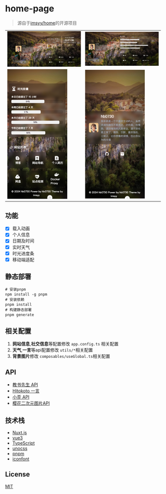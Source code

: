 # home-page
>
> 源自于[imsyy/home](https://github.com/imsyy/home)的开源项目
>

|  |  |
| --- | --- |
|![](screenshots/screenshots-1.png)|![](screenshots/screenshots-2.png)|
|![](screenshots/screenshots-3.png)|![](screenshots/screenshots-4.png)|

## 功能

- [x] 载入动画
- [x] 个人信息
- [x] 日期及时间
- [x] 实时天气
- [x] 时光进度条
- [x] 移动端适配

## 静态部署

```shell
# 安装pnpm
npm install -g pnpm
# 安装依赖
pnpm install
# 构建静态部署
pnpm generate
```

## 相关配置

1. **网站信息**,**社交信息**等配置修改 `app.config.ts` 相关配置
2. **天气**,**一言**等api配置修改 `utils/*`相关配置
3. **背景图片**修改 `composables/useGlobal.ts`相关配置

## API

- [教书先生 API](https://api.oioweb.cn/doc/weather/GetWeather)
- [Hitokoto 一言](https://hitokoto.cn/)
- [小歪 API](https://api.aixiaowai.cn/)
- [樱花二次元图片API](https://www.dmoe.cc/random.php)

## 技术栈

- [Nuxt.js](https://nuxtjs.org/)
- [vue3](https://cn.vuejs.org/)
- [TypeScript](https://www.typescriptlang.org/)
- [unocss](https://unocss.com/)
- [pnpm](https://pnpm.io/)
- [iconfont](https://www.iconfont.cn/)

## License

[MIT](https://mit-license.org/)
